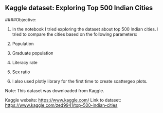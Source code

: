 ## Kaggle dataset: Exploring Top 500 Indian Cities

####Objective:

1. In the notebook I tried exploring the dataset about top 500 Indian cities. I tried to compare the cities based on the following parameters:

  1. Population
  2. Graduate population
  3. Literacy rate
  4. Sex ratio

2. I also used plotly library for the first time to create scattergeo plots. 


Note:
This dataset was downloaded from Kaggle.

Kaggle website: https://www.kaggle.com/
Link to dataset: https://www.kaggle.com/zed9941/top-500-indian-cities
